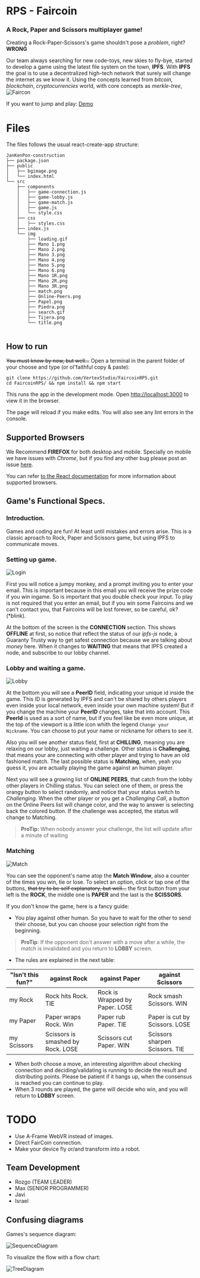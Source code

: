 
# RPS - Faircoin
### A Rock, Paper and Scissors multiplayer game!

Creating a Rock-Paper-Scissors's game shouldn't pose a *problem*, right? **WRONG**

Our team always searching for new code-toys, new skies to fly-bye, started to develop a game using the latest file system on the town, **IPFS**. With **IPFS** the goal is to use a decentralized high-tech network that surely will change the internet as we know it. Using the concepts learned from *bitcoin*, *blockchain*, *cryptocurrencies* world, with core concepts as *merkle-tree*, 
![Faircon](https://ucarecdn.com/ff33e551-2b88-49e3-b220-3149017cafa0/)

 If you want to jump and play:  [Demo](https://vertexstudio.github.io/FaircoinRPS/)
# Files
The files follows the usual react-create-app structure:
```
JanKenPon-construction
├── package.json
├── public
│   ├── bgimage.png
│   └── index.html
└── src
    ├── components
    │   ├── game-connection.js
    │   ├── game-lobby.js
    │   ├── game-match.js
    │   ├── game.js
    │   └── style.css
    ├── css
    │   ├── styles.css
    ├── index.js
    └── img
        ├── loading.gif
        ├── Mano 1.png
        ├── Mano 2.png
        ├── Mano 3.png
        ├── Mano 4.png
        ├── Mano 5.png
        ├── Mano 6.png
        ├── Mano 1R.png
        ├── Mano 2R.png
        ├── Mano 3R.png
        ├── match.png
        ├── Online-Peers.png
        ├── Papel.png
        ├── Piedra.png
        ├── search.gif
        ├── Tijera.png
        └── title.png
 
```
## How to run
~~You must know by now, but well...~~ Open a terminal in the parent folder of your choose and type (or ol'faithful copy & paste):
```
git clone https://github.com/VertexStudio/FaircoinRPS.git
cd FaircoinRPS/ && npm install && npm start
```
This runs the app in the development mode.
Open [http://localhost:3000](http://localhost:3000) to view it in the browser.

The page will reload if you make edits.
You will also see any lint errors in the console.
## Supported Browsers
We Recommend **FIREFOX** for both desktop and mobile. Specially on mobile we have issues with *Chrome*, but if you find any other bug please post an issue [here](https://github.com/VertexStudio/FaircoinRPS/issues).
 

You can refer [to the React documentation](https://reactjs.org/docs/react-dom.html#browser-support) for more information about supported browsers.

## Game's Functional Specs.

### Introduction.

Games and coding are fun! At least until mistakes and errors arise. This is a classic aproach to Rock, Paper and Scissors game, but using IPFS to communicate moves. 



### Setting up game.
![Login](https://ucarecdn.com/98a91ff0-a960-4022-80bf-0eda2b1a4b38/)

First you will notice a jumpy monkey, and a prompt inviting you to enter your email. This  is important because in this email you will receive the prize code if you win ingame. So is important that you double check your input. To play is not required that you enter an email, but if you win some Faircoins and we can't contact you, that Faircoins will be lost forever, so be careful, ok? (*blink).

At the bottom of the screen is the **CONNECTION** section. This shows **OFFLINE** at first, so notice that reflect the status of our *ipfs-js* node, a Guaranty Trusty way to get safest connection because we are talking about *money* here. When it changes to **WAITING** that means that IPFS created a node, and subscribe to our lobby channel. 

### Lobby and waiting a game.
![Lobby](https://ucarecdn.com/4e76ba75-56eb-497a-9efe-bb852dfd44e9/)

At the bottom you will see a **PeerID** field, indicating your unique id inside the game. This ID is generated by IPFS and can't be shared by others players even inside your local network, even inside your own machine system! But if you change the machine your **PeerID** changes, take that into account. This **PeerId** is used as a sort of name, but if you feel like be even more unique, at the top of the viewport is a little icon whith the legend `Change your Nickname`. You can choose to put your name or nickname for others to see it.

Also you will see another status field, first at **CHILLING**, meaning you are relaxing on our lobby, just waiting a challenge. Other status is **Challenging**, that means your are connecting with other player and trying to have an old fashioned match. The last possible status is **Matching**, when, yeah you guess it, you are actually playing the game against an human player.

Next you will see a growing list of **ONLINE PEERS**, that catch from the lobby other players in Chilling status. You can select one of them, or press the orangy button to select randomly, and notice that your status switch to *Challenging*. When the other player or you get a *Challenging Call*, a button on the Online Peers list will change color, and the way to answer is selecting back the colored button. If the challenge was accepted, the status will change to Matching.
> **ProTip:** When nobody answer your challenge, the list will update after a minute of waiting

### Matching
![Match](https://ucarecdn.com/e05561c9-f6cd-4919-980c-ead047a3b552/)

You can see the opponent's name atop the **Match Window**, also a counter of the times you win, tie or lose. To select an option, click or tap one of the buttons, ~~that try to be self explanatory, but well...~~ the first button from your left is the **ROCK**, the middle one is **PAPER** and the last is the **SCISSORS**.

If you don't know the game, here is a fancy guide:

- You play against other human. So you have to wait for the other to send their choose, but you can choose your selection right from the beginning. 
> **ProTip**: If the opponent don't answer with a move after a while, the match is invalidated and you return to **LOBBY** screen. 
- The rules are explained in the next table:

| "Isn't this fun?" |against Rock  |against Paper|against Scissors   |
|-------------------|-------|-----|-----------|
|my Rock | Rock hits Rock. TIE| Rock is Wrapped by Paper. LOSE | Rock smash Scissors. WIN | 
|my Paper|Paper wraps Rock. Win |Paper rub Paper. TIE | Paper is cut by Scissors. LOSE|
|my Scissors  | Scissors is smashed by Rock. LOSE |Scissors cut Paper. WIN|Scissors sharpen Scissors. TIE|

- When both choose a move, an interesting algorithm about checking connection and deciding/validating is running to decide the result and distributing points. Please be patient if it hangs up, when the consensus is reached you can continue to play.
- When 3 rounds are played, the game will decide who win, and you will return to **LOBBY** screen.


# TODO

- Use A-Frame WebVR instead of images.
- Direct FairCoin connection.
- Make your device fly or/and transform into a robot.

## Team Development

- Rozgo (TEAM LEADER)
- Max (SENIOR PROGRAMMER)
- Javi
- Israel

## Confusing diagrams

Games's sequence diagram:

![SequenceDiagram](https://ucarecdn.com/acc6889e-5951-46c8-8653-9165d4c2d0db/)

To visualize the flow with a  flow chart:

![TreeDiagram](https://ucarecdn.com/ddc9c00d-603a-4a7f-8bd6-e6346e89145b/)
